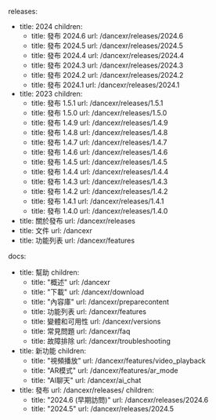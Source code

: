 releases:
  - title: 2024
    children:
    - title: 發布 2024.6
      url: /dancexr/releases/2024.6
    - title: 發布 2024.5
      url: /dancexr/releases/2024.5
    - title: 發布 2024.4
      url: /dancexr/releases/2024.4
    - title: 發布 2024.3
      url: /dancexr/releases/2024.3
    - title: 發布 2024.2
      url: /dancexr/releases/2024.2
    - title: 發布 2024.1
      url: /dancexr/releases/2024.1
  - title: 2023
    children:
    - title: 發布 1.5.1
      url: /dancexr/releases/1.5.1
    - title: 發布 1.5.0
      url: /dancexr/releases/1.5.0
    - title: 發布 1.4.9
      url: /dancexr/releases/1.4.9
    - title: 發布 1.4.8
      url: /dancexr/releases/1.4.8
    - title: 發布 1.4.7
      url: /dancexr/releases/1.4.7
    - title: 發布 1.4.6
      url: /dancexr/releases/1.4.6
    - title: 發布 1.4.5
      url: /dancexr/releases/1.4.5
    - title: 發布 1.4.4
      url: /dancexr/releases/1.4.4
    - title: 發布 1.4.3
      url: /dancexr/releases/1.4.3
    - title: 發布 1.4.2
      url: /dancexr/releases/1.4.2
    - title: 發布 1.4.1
      url: /dancexr/releases/1.4.1
    - title: 發布 1.4.0
      url: /dancexr/releases/1.4.0
  - title: 關於發布
    url: /dancexr/releases
  - title: 文件
    url: /dancexr
  - title: 功能列表
    url: /dancexr/features

docs:
  - title: 幫助
    children:
      - title: "概述"
        url: /dancexr
      - title: "下載"
        url: /dancexr/download
      - title: "內容庫"
        url: /dancexr/preparecontent
      - title: 功能列表
        url: /dancexr/features
      - title: 變體和可用性
        url: /dancexr/versions
      - title: 常見問題
        url: /dancexr/faq
      - title: 故障排除
        url: /dancexr/troubleshooting
  - title: 新功能
    children:
      - title: "視頻播放"
        url: /dancexr/features/video_playback
      - title: "AR模式"
        url: /dancexr/features/ar_mode
      - title: "AI聊天"
        url: /dancexr/ai_chat
  - title: 發布
    url: /dancexr/releases/
    children:
    - title: "2024.6 (早期訪問)"
      url: /dancexr/releases/2024.6
    - title: "2024.5"
      url: /dancexr/releases/2024.5